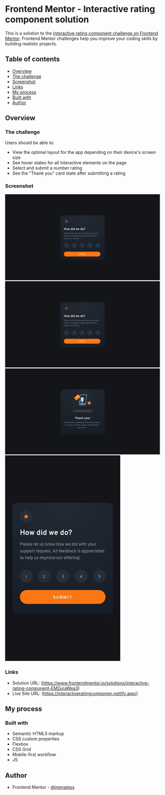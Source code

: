 # Frontend Mentor - Interactive rating component solution

This is a solution to the [Interactive rating component challenge on Frontend Mentor](https://www.frontendmentor.io/challenges/interactive-rating-component-koxpeBUmI). Frontend Mentor challenges help you improve your coding skills by building realistic projects. 

## Table of contents

- [Overview](#overview)
- [The challenge](#the-challenge)
- [Screenshot](#screenshot)
- [Links](#links)
- [My process](#my-process)
- [Built with](#built-with)
- [Author](#author)



## Overview

### The challenge

Users should be able to:

- View the optimal layout for the app depending on their device's screen size
- See hover states for all interactive elements on the page
- Select and submit a number rating
- See the "Thank you" card state after submitting a rating

### Screenshot

![](./design/desktop-design.jpg)
![](./design/desktop-design.jpg)
![](./design/desktop-thank-you-state.jpg)
![](./design/mobile-design.jpg)


### Links

- Solution URL: (https://www.frontendmentor.io/solutions/interactive-rating-component-EM2uraWea3)
- Live Site URL: (https://interactiveratingcomponen.netlify.app/)

## My process

### Built with

- Semantic HTML5 markup
- CSS custom properties
- Flexbox
- CSS Grid
- Mobile-first workflow
- JS


## Author

- Frontend Mentor - [@irematess](https://www.frontendmentor.io/profile/irematess)
